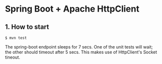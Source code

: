 # Spring Boot + Apache HttpClient 

## 1. How to start
```
$ mvn test
```
The spring-boot endpoint sleeps for 7 secs. One of the unit tests will wait; the other should timeout after 5 secs. This makes use of HttpClient's Socket tineout.

